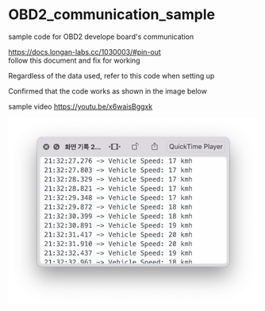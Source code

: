# OBD2_communication_sample
sample code for OBD2 develope board's communication

https://docs.longan-labs.cc/1030003/#pin-out    
follow this document and fix for working

Regardless of the data used, refer to this code when setting up

Confirmed that the code works as shown in the image below

sample video
https://youtu.be/x6waisBggxk

![](./working.png)
